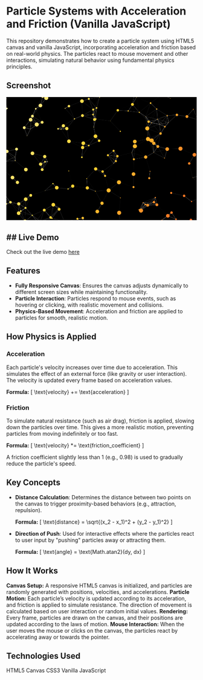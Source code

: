 # Particle Systems with Acceleration and Friction (Vanilla JavaScript)

This repository demonstrates how to create a particle system using HTML5 canvas and vanilla JavaScript, incorporating acceleration and friction based on real-world physics. The particles react to mouse movement and other interactions, simulating natural behavior using fundamental physics principles.

## Screenshot
![ParticleSystems Screenshot](screenshot.png)

## ## Live Demo
Check out the live demo [here](https://algomystique.github.io/ParticleSystems-Physics)
## Features

- **Fully Responsive Canvas**: Ensures the canvas adjusts dynamically to different screen sizes while maintaining functionality.
- **Particle Interaction**: Particles respond to mouse events, such as hovering or clicking, with realistic movement and collisions.
- **Physics-Based Movement**: Acceleration and friction are applied to particles for smooth, realistic motion.

## How Physics is Applied

### Acceleration
Each particle's velocity increases over time due to acceleration. This simulates the effect of an external force (like gravity or user interaction). The velocity is updated every frame based on acceleration values.

**Formula:**
\[ \text{velocity} += \text{acceleration} \]

### Friction
To simulate natural resistance (such as air drag), friction is applied, slowing down the particles over time. This gives a more realistic motion, preventing particles from moving indefinitely or too fast.

**Formula:**
\[ \text{velocity} *= \text{friction\_coefficient} \]

A friction coefficient slightly less than 1 (e.g., 0.98) is used to gradually reduce the particle's speed.

## Key Concepts

- **Distance Calculation**: Determines the distance between two points on the canvas to trigger proximity-based behaviors (e.g., attraction, repulsion).
  
  **Formula:**
  \[ \text{distance} = \sqrt{(x_2 - x_1)^2 + (y_2 - y_1)^2} \]
  
- **Direction of Push**: Used for interactive effects where the particles react to user input by "pushing" particles away or attracting them.
  
  **Formula:**
  \[ \text{angle} = \text{Math.atan2}(dy, dx) \]

## How It Works

**Canvas Setup:** A responsive HTML5 canvas is initialized, and particles are randomly generated with positions, velocities, and accelerations.
**Particle Motion:** Each particle’s velocity is updated according to its acceleration, and friction is applied to simulate resistance. The direction of movement is calculated based on user interaction or random initial values.
**Rendering:** Every frame, particles are drawn on the canvas, and their positions are updated according to the laws of motion.
**Mouse Interaction:** When the user moves the mouse or clicks on the canvas, the particles react by accelerating away or towards the pointer.

## Technologies Used
HTML5 Canvas
CSS3
Vanilla JavaScript
